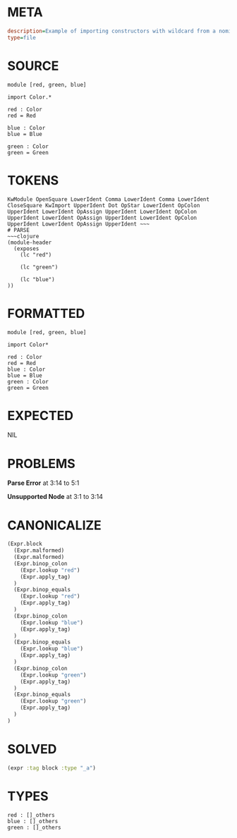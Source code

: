 # META
~~~ini
description=Example of importing constructors with wildcard from a nominal tag union
type=file
~~~
# SOURCE
~~~roc
module [red, green, blue]

import Color.*

red : Color
red = Red

blue : Color
blue = Blue

green : Color
green = Green
~~~
# TOKENS
~~~text
KwModule OpenSquare LowerIdent Comma LowerIdent Comma LowerIdent CloseSquare KwImport UpperIdent Dot OpStar LowerIdent OpColon UpperIdent LowerIdent OpAssign UpperIdent LowerIdent OpColon UpperIdent LowerIdent OpAssign UpperIdent LowerIdent OpColon UpperIdent LowerIdent OpAssign UpperIdent ~~~
# PARSE
~~~clojure
(module-header
  (exposes
    (lc "red")

    (lc "green")

    (lc "blue")
))
~~~
# FORMATTED
~~~roc
module [red, green, blue]

import Color*

red : Color
red = Red
blue : Color
blue = Blue
green : Color
green = Green
~~~
# EXPECTED
NIL
# PROBLEMS
**Parse Error**
at 3:14 to 5:1

**Unsupported Node**
at 3:1 to 3:14

# CANONICALIZE
~~~clojure
(Expr.block
  (Expr.malformed)
  (Expr.malformed)
  (Expr.binop_colon
    (Expr.lookup "red")
    (Expr.apply_tag)
  )
  (Expr.binop_equals
    (Expr.lookup "red")
    (Expr.apply_tag)
  )
  (Expr.binop_colon
    (Expr.lookup "blue")
    (Expr.apply_tag)
  )
  (Expr.binop_equals
    (Expr.lookup "blue")
    (Expr.apply_tag)
  )
  (Expr.binop_colon
    (Expr.lookup "green")
    (Expr.apply_tag)
  )
  (Expr.binop_equals
    (Expr.lookup "green")
    (Expr.apply_tag)
  )
)
~~~
# SOLVED
~~~clojure
(expr :tag block :type "_a")
~~~
# TYPES
~~~roc
red : []_others
blue : []_others
green : []_others
~~~
